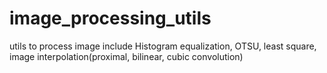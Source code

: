 # image_processing_utils
utils to process image
include Histogram equalization, OTSU, least square, image interpolation(proximal, bilinear, cubic convolution)
